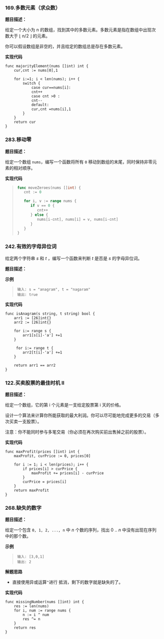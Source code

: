 ### 169.多数元素（求众数）

**题目描述：**

给定一个大小为 n 的数组，找到其中的多数元素。多数元素是指在数组中出现次数大于 ⌊ n/2 ⌋ 的元素。

你可以假设数组是非空的，并且给定的数组总是存在多数元素。

**实现代码**

```
func majorityElement(nums []int) int {
    cur,cnt := nums[0],1
    
    for i:=1; i < len(nums); i++ {
        switch {
            case cur==nums[i]:
            cnt++
            case cnt >0 :
            cnt--
            default:
            cur,cnt =nums[i],1
        }
    }
    return cur
}
```



### 283.移动零

**题目描述：**

给定一个数组 `nums`，编写一个函数将所有 `0` 移动到数组的末尾，同时保持非零元素的相对顺序。

**实现代码**

> ```go
> func moveZeroes(nums []int) {
>    cnt := 0
> 
>    for i, v := range nums {
>       if v == 0 {
>          cnt++
>       } else {
>          nums[i-cnt], nums[i] = v, nums[i-cnt]
>       }
>    }
> }
> ```



### 242.有效的字母异位词

给定两个字符串 *s* 和 *t* ，编写一个函数来判断 *t* 是否是 *s* 的字母异位词。

**题目描述：**

**示例**

> ```
> 输入: s = "anagram", t = "nagaram"
> 输出: true
> ```



**实现代码**

```
func isAnagram(s string, t string) bool {
    arr1 := [26]int{}
    arr2 := [26]int{}
    
    for i:= range s {
        arr1[s[i]-'a'] +=1
    }
    
     for i:= range t {
        arr2[t[i]-'a'] +=1
    }
    
    return arr1 == arr2
}
```





### 122.买卖股票的最佳时机 II

**题目描述：**

给定一个数组，它的第 i 个元素是一支给定股票第 i 天的价格。

设计一个算法来计算你所能获取的最大利润。你可以尽可能地完成更多的交易（多次买卖一支股票）。

注意：你不能同时参与多笔交易（你必须在再次购买前出售掉之前的股票）。

**实现代码**

```
func maxProfit(prices []int) int {
	maxProfit, curPrice := 0, prices[0]

	for i := 1; i < len(prices); i++ {
		if prices[i] > curPrice {
			maxProfit += prices[i] - curPrice
		}
		curPrice = prices[i]
	}
	return maxProfit
}
```







### 268.缺失的数字

**题目描述：**

给定一个包含 `0, 1, 2, ..., n` 中 *n* 个数的序列，找出 0 .. *n* 中没有出现在序列中的那个数。

**示例**

> ```
> 输入: [3,0,1]
> 输出: 2
> ```

**解题思路**

* 直接使用异或运算`^`进行 抵消，剩下的数字就是缺失的了。

**实现代码**

```
func missingNumber(nums []int) int {
	res := len(nums)
	for i, num := range nums {
		n := i ^ num
		res ^= n
	}
	return res
}
```

